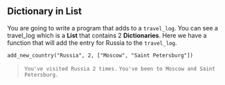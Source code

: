 ## Dictionary in List


You are going to write a program that adds to a `travel_log`. You can see a travel_log which is a **List** that contains 2 **Dictionaries**. 
Here we have a function that will add the entry for Russia to the `travel_log`. 

```
add_new_country("Russia", 2, ["Moscow", "Saint Petersburg"])
```

> `You've visited Russia 2 times.`
> `You've been to Moscow and Saint Petersburg.`


